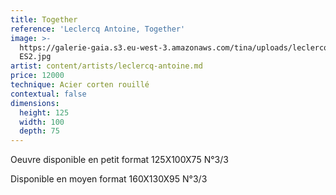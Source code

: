 ```yaml
---
title: Together
reference: 'Leclercq Antoine, Together'
image: >-
  https://galerie-gaia.s3.eu-west-3.amazonaws.com/tina/uploads/leclercq-antoine/galerie-gaia-leclercq-antoine-Together
  ES2.jpg
artist: content/artists/leclercq-antoine.md
price: 12000
technique: Acier corten rouillé
contextual: false
dimensions:
  height: 125
  width: 100
  depth: 75
---
```


Oeuvre disponible en petit format 125X100X75 N°3/3

Disponible en moyen format 160X130X95 N°3/3
